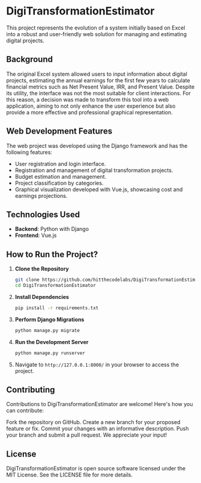 # DigiTransformationEstimator

This project represents the evolution of a system initially based on Excel into a robust and user-friendly web solution for managing and estimating digital projects.

## Background

The original Excel system allowed users to input information about digital projects, estimating the annual earnings for the first few years to calculate financial metrics such as Net Present Value, IRR, and Present Value. Despite its utility, the interface was not the most suitable for client interactions. For this reason, a decision was made to transform this tool into a web application, aiming to not only enhance the user experience but also provide a more effective and professional graphical representation.

## Web Development Features

The web project was developed using the Django framework and has the following features:

- User registration and login interface.
- Registration and management of digital transformation projects.
- Budget estimation and management.
- Project classification by categories.
- Graphical visualization developed with Vue.js, showcasing cost and earnings projections.

## Technologies Used

- **Backend**: Python with Django
- **Frontend**: Vue.js

## How to Run the Project?

1. **Clone the Repository**
   ```bash
   git clone https://github.com/hitthecodelabs/DigiTransformationEstimator.git
   cd DigiTransformationEstimator
   ```

2. **Install Dependencies**
   ```bash
   pip install -r requirements.txt
   ```

3. **Perform Django Migrations**
   ```bash
   python manage.py migrate
   ```

4. **Run the Development Server**
   ```bash
   python manage.py runserver
   ```

5. Navigate to `http://127.0.0.1:8000/` in your browser to access the project.

## Contributing
Contributions to DigiTransformationEstimator are welcome! Here's how you can contribute:

Fork the repository on GitHub.
Create a new branch for your proposed feature or fix.
Commit your changes with an informative description.
Push your branch and submit a pull request.
We appreciate your input!

## License
DigiTransformationEstimator is open source software licensed under the MIT License. See the LICENSE file for more details.

